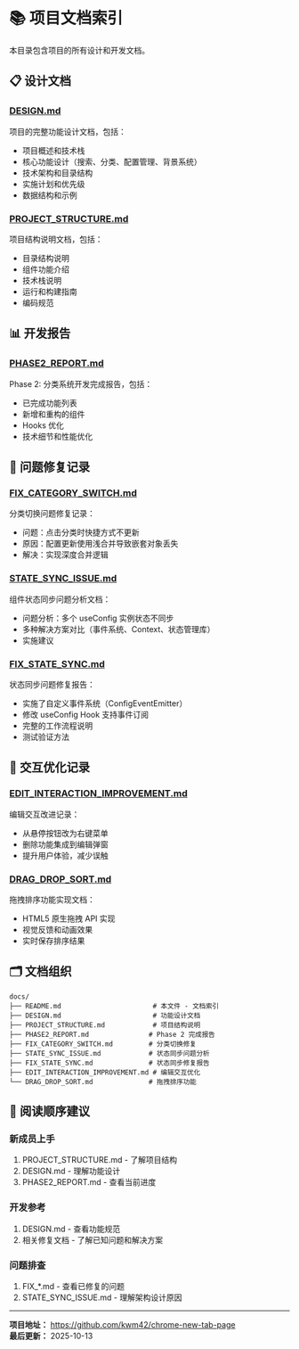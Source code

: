 # 📚 项目文档索引

本目录包含项目的所有设计和开发文档。

## 📋 设计文档

### [DESIGN.md](./DESIGN.md)
项目的完整功能设计文档，包括：
- 项目概述和技术栈
- 核心功能设计（搜索、分类、配置管理、背景系统）
- 技术架构和目录结构
- 实施计划和优先级
- 数据结构和示例

### [PROJECT_STRUCTURE.md](./PROJECT_STRUCTURE.md)
项目结构说明文档，包括：
- 目录结构说明
- 组件功能介绍
- 技术栈说明
- 运行和构建指南
- 编码规范

## 📊 开发报告

### [PHASE2_REPORT.md](./PHASE2_REPORT.md)
Phase 2: 分类系统开发完成报告，包括：
- 已完成功能列表
- 新增和重构的组件
- Hooks 优化
- 技术细节和性能优化

## 🐛 问题修复记录

### [FIX_CATEGORY_SWITCH.md](./FIX_CATEGORY_SWITCH.md)
分类切换问题修复记录：
- 问题：点击分类时快捷方式不更新
- 原因：配置更新使用浅合并导致嵌套对象丢失
- 解决：实现深度合并逻辑

### [STATE_SYNC_ISSUE.md](./STATE_SYNC_ISSUE.md)
组件状态同步问题分析文档：
- 问题分析：多个 useConfig 实例状态不同步
- 多种解决方案对比（事件系统、Context、状态管理库）
- 实施建议

### [FIX_STATE_SYNC.md](./FIX_STATE_SYNC.md)
状态同步问题修复报告：
- 实施了自定义事件系统（ConfigEventEmitter）
- 修改 useConfig Hook 支持事件订阅
- 完整的工作流程说明
- 测试验证方法

## 🎨 交互优化记录

### [EDIT_INTERACTION_IMPROVEMENT.md](./EDIT_INTERACTION_IMPROVEMENT.md)
编辑交互改进记录：
- 从悬停按钮改为右键菜单
- 删除功能集成到编辑弹窗
- 提升用户体验，减少误触

### [DRAG_DROP_SORT.md](./DRAG_DROP_SORT.md)
拖拽排序功能实现文档：
- HTML5 原生拖拽 API 实现
- 视觉反馈和动画效果
- 实时保存排序结果

## 🗂️ 文档组织

```
docs/
├── README.md                       # 本文件 - 文档索引
├── DESIGN.md                       # 功能设计文档
├── PROJECT_STRUCTURE.md            # 项目结构说明
├── PHASE2_REPORT.md               # Phase 2 完成报告
├── FIX_CATEGORY_SWITCH.md         # 分类切换修复
├── STATE_SYNC_ISSUE.md            # 状态同步问题分析
├── FIX_STATE_SYNC.md              # 状态同步修复报告
├── EDIT_INTERACTION_IMPROVEMENT.md # 编辑交互优化
└── DRAG_DROP_SORT.md              # 拖拽排序功能
```

## 📖 阅读顺序建议

### 新成员上手
1. PROJECT_STRUCTURE.md - 了解项目结构
2. DESIGN.md - 理解功能设计
3. PHASE2_REPORT.md - 查看当前进度

### 开发参考
1. DESIGN.md - 查看功能规范
2. 相关修复文档 - 了解已知问题和解决方案

### 问题排查
1. FIX_*.md - 查看已修复的问题
2. STATE_SYNC_ISSUE.md - 理解架构设计原因

---

**项目地址：** https://github.com/kwm42/chrome-new-tab-page  
**最后更新：** 2025-10-13
